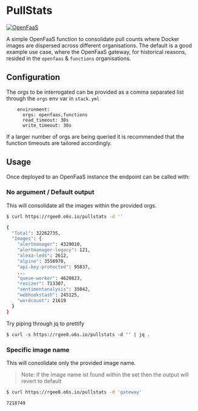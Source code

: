 # PullStats

[![OpenFaaS](https://img.shields.io/badge/openfaas-cloud-blue.svg)](https://www.openfaas.com)

A simple OpenFaaS function to consolidate pull counts where Docker images are dispersed across different organisations.  The default is a good example use case, where the OpenFaaS gateway, for historical reasons, resided in the `openfaas` & `functions` organisations.

## Configuration

The orgs to be interrogated can be provided as a comma separated list through the `orgs` env var in `stack.yml`

```
    environment:
      orgs: openfaas,functions
      read_timeout: 30s
      write_timeout: 30s
```

If a larger number of orgs are being queried it is recommended that the function timeouts are tailored accordingly.

## Usage

Once deployed to an OpenFaaS instance the endpoint can be called with:

### No argument / Default output

This will consolidate all the images within the provided orgs.

```sh
$ curl https://rgee0.o6s.io/pullstats -d ''

{
  "Total": 32262735,
  "Images": {
    "alertmanager": 4329010,
    "alertmanager-legacy": 121,
    "alexa-leds": 2612,
    "alpine": 3558970,
    "api-key-protected": 95837,
    ...
    "queue-worker": 4620823,
    "resizer": 713307,
    "sentimentanalysis": 35042,
    "webhookstash": 245125,
    "wordcount": 21619
  }
}
```

Try piping through jq to prettify

```
$ curl -s https://rgee0.o6s.io/pullstats -d '' | jq .
```


### Specific image name

This will consolidate only the provided image name.
> Note: if the image name ist found within the set then the output will revert to default

```sh
$ curl https://rgee0.o6s.io/pullstats -d 'gateway'

7218749
 
```
